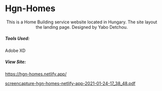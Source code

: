 # Hgn-Homes

<p align="center">
    This is a Home Building service website located in Hungary. The site layout the landing page. Designed by Yabo Detchou.
</p>

##### Tools Used:
Adobe XD

##### View Site:
https://hgn-homes.netlify.app/


[screencapture-hgn-homes-netlify-app-2021-01-24-17_38_48.pdf](https://github.com/YaboDetchou/Hgn-Homes/files/5863368/screencapture-hgn-homes-netlify-app-2021-01-24-17_38_48.pdf)
